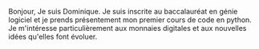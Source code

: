 Bonjour,
Je suis Dominique.
Je suis inscrite au baccalauréat en génie logiciel et je prends présentement mon premier cours de code en python.
Je m'intéresse particulièrement aux monnaies digitales et aux nouvelles idées qu'elles font évoluer.
